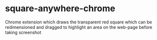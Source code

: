 square-anywhere-chrome
======================

Chrome extension which draws the transparent red square which can be redimensioned and dragged to highlight an area on the web-page before taking screenshot

